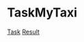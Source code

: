 # TaskMyTaxi

<a href="https://github.com/shohjahon24/TaskMyTaxi/tree/master/Task">Task</a>
<a href="https://github.com/shohjahon24/TaskMyTaxi/tree/master/app/release">Result</a>

